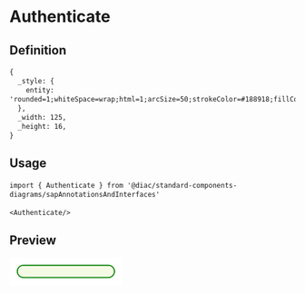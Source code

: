 # Authenticate

## Definition

```
{
  _style: { 
    entity: 'rounded=1;whiteSpace=wrap;html=1;arcSize=50;strokeColor=#188918;fillColor=#f5fae5;fontColor=#266f3a;strokeWidth=1.5;',
  },
  _width: 125,
  _height: 16,
}
```

## Usage

```
import { Authenticate } from '@diac/standard-components-diagrams/sapAnnotationsAndInterfaces'

<Authenticate/>
```

## Preview

<img src="./authenticate.png" width="200"/>
